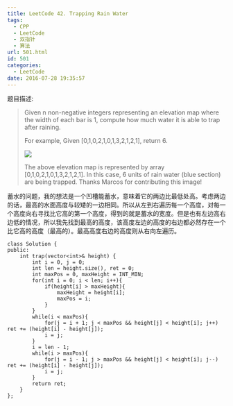 ```yaml
---
title: LeetCode 42. Trapping Rain Water
tags:
  - CPP
  - LeetCode
  - 双指针
  - 算法
url: 501.html
id: 501
categories:
  - LeetCode
date: 2016-07-28 19:35:57
---
```

﻿题目描述:

> Given n non-negative integers representing an elevation map where the width of each bar is 1, compute how much water it is able to trap after raining.
> 
> For example,
> Given [0,1,0,2,1,0,1,3,2,1,2,1], return 6.
>
> ![](http://www.leetcode.com/wp-content/uploads/2012/08/rainwatertrap.png)
> 
> The above elevation map is represented by array [0,1,0,2,1,0,1,3,2,1,2,1]. In this case, 6 units of rain water (blue section) are being trapped. Thanks Marcos for contributing this image!

蓄水的问题，我的想法是一个凹槽能蓄水，意味着它的两边比最低处高。考虑两边的话，最高的水面高度与较矮的一边相同。所以从左到右遍历每一个高度，对每一个高度向右寻找比它高的第一个高度，得到的就是蓄水的宽度。但是也有左边高右边低的情况，所以我先找到最高的高度，该高度左边的高度的右边都必然存在一个比它高的高度（最高的）。最高高度右边的高度则从右向左遍历。

    class Solution {
    public:
        int trap(vector<int>& height) {
            int i = 0, j = 0;
            int len = height.size(), ret = 0;
            int maxPos = 0, maxHeight = INT_MIN;
            for(int i = 0; i < len; i++){
                if(height[i] > maxHeight){
                    maxHeight = height[i];
                    maxPos = i;
                }
            }
            while(i < maxPos){
                for(j = i + 1; j < maxPos && height[j] < height[i]; j++) ret += (height[i] - height[j]);
                i = j;
            }
            i = len - 1;
            while(i > maxPos){
                for(j = i - 1; j > maxPos && height[j] < height[i]; j--) ret += (height[i] - height[j]);
                i = j;
            }
            return ret;
        }
    };